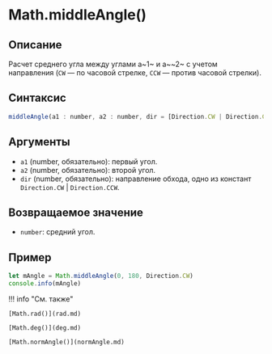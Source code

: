 # Math.middleAngle()

## Описание
Расчет среднего угла между углами a~1~ и a~~2~ с учетом направления (`CW` — по часовой стрелке, `CCW` — против часовой стрелки).

## Синтаксис
```javascript
middleAngle(a1 : number, a2 : number, dir = [Direction.CW | Direction.CCW]) : number
``` 

## Аргументы
- `a1` (number, обязательно): первый угол.
- `a2` (number, обязательно): второй угол.
- `dir` (number, обязательно): направление обхода, одно из констант `Direction.CW` | `Direction.CCW`.

## Возвращаемое значение
- `number`: средний угол.

## Пример
``` javascript linenums="1"
let mAngle = Math.middleAngle(0, 180, Direction.CW)
console.info(mAngle)
``` 

!!! info "См. также"

    [Math.rad()](rad.md)

    [Math.deg()](deg.md)

    [Math.normAngle()](normAngle.md)
